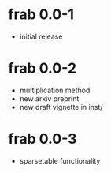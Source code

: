 # frab 0.0-1

- initial release


# frab 0.0-2

- multiplication method
- new arxiv preprint
- new draft vignette in inst/

# frab 0.0-3

- sparsetable functionality
